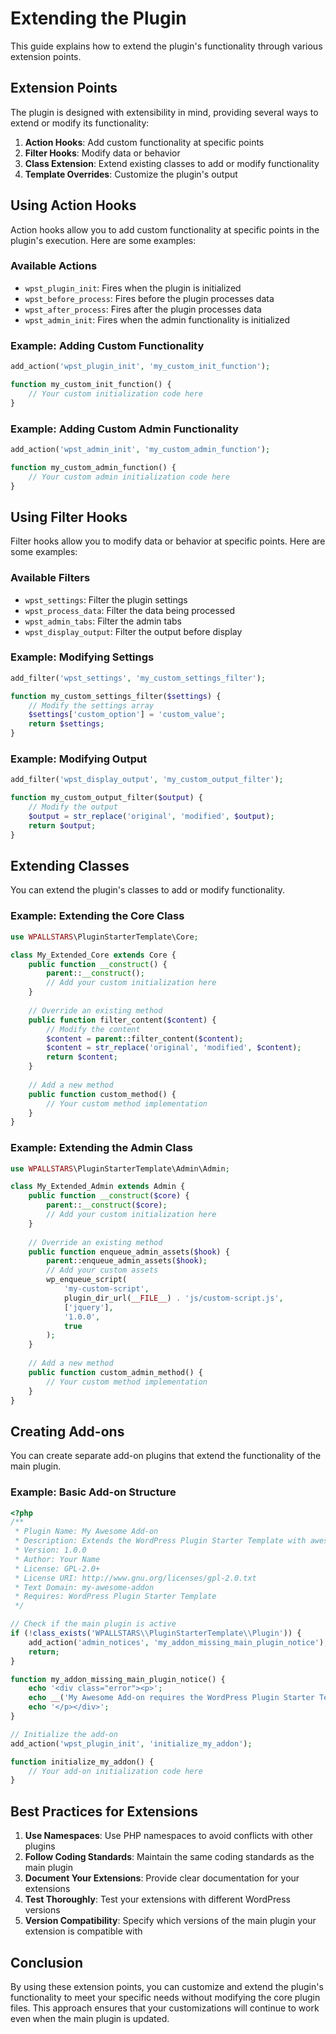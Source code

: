 # Extending the Plugin

This guide explains how to extend the plugin's functionality through various extension points.

## Extension Points

The plugin is designed with extensibility in mind, providing several ways to extend or modify its functionality:

1. **Action Hooks**: Add custom functionality at specific points
2. **Filter Hooks**: Modify data or behavior
3. **Class Extension**: Extend existing classes to add or modify functionality
4. **Template Overrides**: Customize the plugin's output

## Using Action Hooks

Action hooks allow you to add custom functionality at specific points in the plugin's execution. Here are some examples:

### Available Actions

- `wpst_plugin_init`: Fires when the plugin is initialized
- `wpst_before_process`: Fires before the plugin processes data
- `wpst_after_process`: Fires after the plugin processes data
- `wpst_admin_init`: Fires when the admin functionality is initialized

### Example: Adding Custom Functionality

```php
add_action('wpst_plugin_init', 'my_custom_init_function');

function my_custom_init_function() {
    // Your custom initialization code here
}
```

### Example: Adding Custom Admin Functionality

```php
add_action('wpst_admin_init', 'my_custom_admin_function');

function my_custom_admin_function() {
    // Your custom admin initialization code here
}
```

## Using Filter Hooks

Filter hooks allow you to modify data or behavior at specific points. Here are some examples:

### Available Filters

- `wpst_settings`: Filter the plugin settings
- `wpst_process_data`: Filter the data being processed
- `wpst_admin_tabs`: Filter the admin tabs
- `wpst_display_output`: Filter the output before display

### Example: Modifying Settings

```php
add_filter('wpst_settings', 'my_custom_settings_filter');

function my_custom_settings_filter($settings) {
    // Modify the settings array
    $settings['custom_option'] = 'custom_value';
    return $settings;
}
```

### Example: Modifying Output

```php
add_filter('wpst_display_output', 'my_custom_output_filter');

function my_custom_output_filter($output) {
    // Modify the output
    $output = str_replace('original', 'modified', $output);
    return $output;
}
```

## Extending Classes

You can extend the plugin's classes to add or modify functionality.

### Example: Extending the Core Class

```php
use WPALLSTARS\PluginStarterTemplate\Core;

class My_Extended_Core extends Core {
    public function __construct() {
        parent::__construct();
        // Add your custom initialization here
    }
    
    // Override an existing method
    public function filter_content($content) {
        // Modify the content
        $content = parent::filter_content($content);
        $content = str_replace('original', 'modified', $content);
        return $content;
    }
    
    // Add a new method
    public function custom_method() {
        // Your custom method implementation
    }
}
```

### Example: Extending the Admin Class

```php
use WPALLSTARS\PluginStarterTemplate\Admin\Admin;

class My_Extended_Admin extends Admin {
    public function __construct($core) {
        parent::__construct($core);
        // Add your custom initialization here
    }
    
    // Override an existing method
    public function enqueue_admin_assets($hook) {
        parent::enqueue_admin_assets($hook);
        // Add your custom assets
        wp_enqueue_script(
            'my-custom-script',
            plugin_dir_url(__FILE__) . 'js/custom-script.js',
            ['jquery'],
            '1.0.0',
            true
        );
    }
    
    // Add a new method
    public function custom_admin_method() {
        // Your custom method implementation
    }
}
```

## Creating Add-ons

You can create separate add-on plugins that extend the functionality of the main plugin.

### Example: Basic Add-on Structure

```php
<?php
/**
 * Plugin Name: My Awesome Add-on
 * Description: Extends the WordPress Plugin Starter Template with awesome features
 * Version: 1.0.0
 * Author: Your Name
 * License: GPL-2.0+
 * License URI: http://www.gnu.org/licenses/gpl-2.0.txt
 * Text Domain: my-awesome-addon
 * Requires: WordPress Plugin Starter Template
 */

// Check if the main plugin is active
if (!class_exists('WPALLSTARS\\PluginStarterTemplate\\Plugin')) {
    add_action('admin_notices', 'my_addon_missing_main_plugin_notice');
    return;
}

function my_addon_missing_main_plugin_notice() {
    echo '<div class="error"><p>';
    echo __('My Awesome Add-on requires the WordPress Plugin Starter Template to be installed and activated.', 'my-awesome-addon');
    echo '</p></div>';
}

// Initialize the add-on
add_action('wpst_plugin_init', 'initialize_my_addon');

function initialize_my_addon() {
    // Your add-on initialization code here
}
```

## Best Practices for Extensions

1. **Use Namespaces**: Use PHP namespaces to avoid conflicts with other plugins
2. **Follow Coding Standards**: Maintain the same coding standards as the main plugin
3. **Document Your Extensions**: Provide clear documentation for your extensions
4. **Test Thoroughly**: Test your extensions with different WordPress versions
5. **Version Compatibility**: Specify which versions of the main plugin your extension is compatible with

## Conclusion

By using these extension points, you can customize and extend the plugin's functionality to meet your specific needs without modifying the core plugin files. This approach ensures that your customizations will continue to work even when the main plugin is updated.
